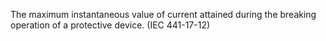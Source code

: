 ﻿The maximum instantaneous value of current attained during the breaking operation of a protective device. (IEC 441-17-12)
